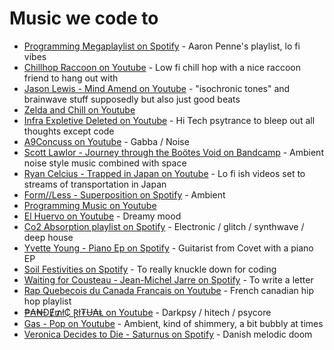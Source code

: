 # Music we code to

* [Programming Megaplaylist on Spotify](https://open.spotify.com/playlist/5BmVkahY7vgSN9BsNsPdYf?si=1a9627c6cc7d49c0) - Aaron Penne's playlist, lo fi vibes
* [Chillhop Raccoon on Youtube](https://www.youtube.com/watch?v=7NOSDKb0HlU) - Low fi chill hop with a nice raccoon friend to hang out with 
* [Jason Lewis - Mind Amend on Youtube](https://youtube.com/c/MindAmend) - "isochronic tones" and brainwave stuff supposedly but also just good beats
* [Zelda and Chill on Youtube](https://www.youtube.com/watch?v=GdzrrWA8e7A)
* [Infra Expletive Deleted on Youtube](https://www.youtube.com/watch?v=h-v3_ad2aUQ) - Hi Tech psytrance to bleep out all thoughts except code
* [A9Concuss on Youtube](https://www.youtube.com/watch?v=OSyKziOvehc) - Gabba / Noise
* [Scott Lawlor - Journey through the Boötes Void on Bandcamp](https://scottlawlor.bandcamp.com/album/journey-through-the-bo-tes-void) - Ambient noise style music combined with space
* [Ryan Celcius - Trapped in Japan on Youtube](https://youtu.be/DqPgURTYygQ) - Lo fi ish videos set to streams of transportation in Japan
* [Form//Less - Superposition on Spotify](https://open.spotify.com/album/3WTtizcF0bxAoaGUygxJ0B) - Ambient
* [Programming Music on Youtube](https://youtu.be/hGIW2fDb0jg?t=10051)
* [El Huervo on Youtube](https://www.youtube.com/watch?v=sYtFLU6xVn4) - Dreamy mood
* [Co2 Absorption playlist on Spotify](https://open.spotify.com/playlist/4tStRwO7Af5vKc7dFl9TUm?si=b7a09b93a4724c99) - Electronic / glitch / synthwave / deep house
* [Yvette Young - Piano Ep on Spotify](https://open.spotify.com/album/56A86WbwqATUbMlbtAGfrx?si=o0aUT_N3T_KjV5lWzbvE5A&dl_branch=1) - Guitarist from Covet with a piano EP
* [Soil Festivities on Spotify](https://open.spotify.com/album/79IlwWTziJbkzjN8qio1KC?si=8406it6KRsmzBk_hRzz1dQ&dl_branch=1) - To really knuckle down for coding
* [Waiting for Cousteau - Jean-Michel Jarre on Spotify](https://open.spotify.com/track/2BirEbHitEwxH7yu2YmXN6?si=5f4ed698d34f429a) - To write a letter
* [Rap Quebecois du Canada Francais on Youtube](https://www.youtube.com/playlist?list=PLhmUabsR_LE-jQXji6Zxp-E65xKqRmHIB) - French canadian hip hop playlist
* [₱₳₦ĐɆ₥ł₵ Ɽł₮Ʉ₳Ⱡ on Youtube](https://www.youtube.com/watch?v=fQYMQpfevfo) - Darkpsy / hitech / psycore 
* [Gas - Pop on Youtube](https://www.youtube.com/watch?v=NB7lTEEji08) - Ambient, kind of shimmery, a bit bubbly at times
* [Veronica Decides to Die - Saturnus on Spotify](https://open.spotify.com/album/5Jxf2vLZ8JdNco7lAM9S4c?si=F2PF8ezdQImCXF4xDx16ZA&dl_branch=1) - Danish melodic doom
